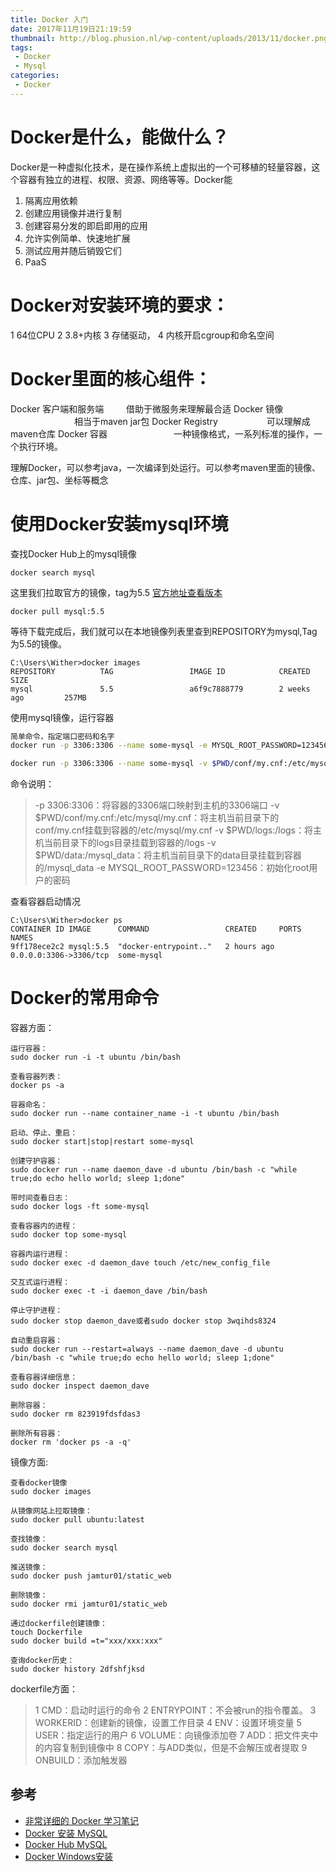 ```yaml
---
title: Docker 入门
date: 2017年11月19日21:19:59
thumbnail: http://blog.phusion.nl/wp-content/uploads/2013/11/docker.png
tags: 
 - Docker
 - Mysql
categories: 
 - Docker
---
```


# Docker是什么，能做什么？
Docker是一种虚拟化技术，是在操作系统上虚拟出的一个可移植的轻量容器，这个容器有独立的进程、权限、资源、网络等等。Docker能

 1. 隔离应用依赖
 2. 创建应用镜像并进行复制
 3. 创建容易分发的即启即用的应用
 4. 允许实例简单、快速地扩展
 5. 测试应用并随后销毁它们
 6. PaaS

<!--more-->
# Docker对安装环境的要求：
1 64位CPU
2 3.8+内核
3 存储驱动，
4 内核开启cgroup和命名空间

# Docker里面的核心组件：
Docker 客户端和服务端 &emsp;&emsp; 借助于微服务来理解最合适
Docker 镜像   &emsp;&emsp;&emsp;&emsp;&emsp;&emsp;&emsp;  相当于maven jar包
Docker Registry       &emsp;&emsp;&emsp;&emsp;&emsp; 可以理解成maven仓库
Docker 容器 &emsp;&emsp;&emsp;&emsp;&emsp;&emsp;&emsp;  一种镜像格式，一系列标准的操作，一个执行环境。

理解Docker，可以参考java，一次编译到处运行。可以参考maven里面的镜像、仓库、jar包、坐标等概念

# 使用Docker安装mysql环境
查找Docker Hub上的mysql镜像
```shell
docker search mysql
```
这里我们拉取官方的镜像，tag为5.5 [官方地址查看版本](https://hub.docker.com/_/mysql/)
```shell
docker pull mysql:5.5
```
等待下载完成后，我们就可以在本地镜像列表里查到REPOSITORY为mysql,Tag为5.5的镜像。
```shell
C:\Users\Wither>docker images
REPOSITORY          TAG                 IMAGE ID            CREATED             SIZE
mysql               5.5                 a6f9c7888779        2 weeks ago         257MB
```
使用mysql镜像，运行容器
```bash
简单命令，指定端口密码和名字
docker run -p 3306:3306 --name some-mysql -e MYSQL_ROOT_PASSWORD=123456 -d mysql:5.5

docker run -p 3306:3306 --name some-mysql -v $PWD/conf/my.cnf:/etc/mysql/my.cnf -v $PWD/logs:/logs -v $PWD/data:/mysql_data -e MYSQL_ROOT_PASSWORD=123456 -d mysql:5.5
```

命令说明：
> -p 3306:3306：将容器的3306端口映射到主机的3306端口
> -v $PWD/conf/my.cnf:/etc/mysql/my.cnf：将主机当前目录下的conf/my.cnf挂载到容器的/etc/mysql/my.cnf
> -v $PWD/logs:/logs：将主机当前目录下的logs目录挂载到容器的/logs
> -v $PWD/data:/mysql_data：将主机当前目录下的data目录挂载到容器的/mysql_data
> -e MYSQL_ROOT_PASSWORD=123456：初始化root用户的密码

查看容器启动情况
```shell
C:\Users\Wither>docker ps
CONTAINER ID IMAGE      COMMAND                 CREATED     PORTS                   NAMES
9ff178ece2c2 mysql:5.5  "docker-entrypoint.."   2 hours ago 0.0.0.0:3306->3306/tcp  some-mysql
```

# Docker的常用命令
容器方面：
```shell
运行容器：
sudo docker run -i -t ubuntu /bin/bash

查看容器列表：
docker ps -a

容器命名：
sudo docker run --name container_name -i -t ubuntu /bin/bash

启动、停止、重启：
sudo docker start|stop|restart some-mysql

创建守护容器：
sudo docker run --name daemon_dave -d ubuntu /bin/bash -c "while true;do echo hello world; sleep 1;done"

带时间查看日志：
sudo docker logs -ft some-mysql

查看容器内的进程：
sudo docker top some-mysql

容器内运行进程：
sudo docker exec -d daemon_dave touch /etc/new_config_file

交互式运行进程：
sudo docker exec -t -i daemon_dave /bin/bash

停止守护进程：
sudo docker stop daemon_dave或者sudo docker stop 3wqihds8324

自动重启容器：
sudo docker run --restart=always --name daemon_dave -d ubuntu /bin/bash -c "while true;do echo hello world; sleep 1;done"

查看容器详细信息：
sudo docker inspect daemon_dave

删除容器：
sudo docker rm 823919fdsfdas3

删除所有容器：
docker rm 'docker ps -a -q'
```
镜像方面:
```shell
查看docker镜像
sudo docker images 

从镜像网站上拉取镜像：
sudo docker pull ubuntu:latest

查找镜像：
sudo docker search mysql

推送镜像：
sudo docker push jamtur01/static_web

删除镜像：
sudo docker rmi jamtur01/static_web

通过dockerfile创建镜像：
touch Dockerfile
sudo docker build =t="xxx/xxx:xxx"

查询docker历史：
sudo docker history 2dfshfjksd
```

dockerfile方面：

> 1 CMD：启动时运行的命令 
> 2 ENTRYPOINT：不会被run的指令覆盖。 
> 3 WORKERID：创建新的镜像，设置工作目录 
> 4 ENV：设置环境变量 
> 5 USER：指定运行的用户 
> 6 VOLUME：向镜像添加卷 
> 7 ADD：把文件夹中的内容复制到镜像中 
> 8 COPY：与ADD类似，但是不会解压或者提取 
> 9 ONBUILD：添加触发器

## **参考**
- [非常详细的 Docker 学习笔记](https://www.cnblogs.com/chunguang/p/5656894.html)
- [Docker 安装 MySQL](http://www.runoob.com/docker/docker-install-mysql.html)
- [Docker Hub MySQL](https://hub.docker.com/_/mysql/)
- [Docker Windows安装](https://docs.docker.com/docker-for-windows/install/)